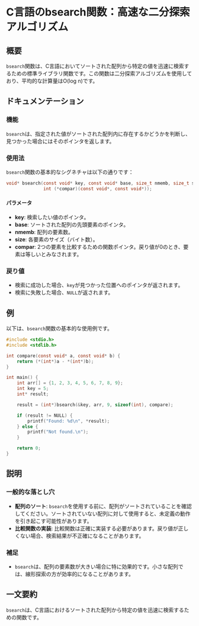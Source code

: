 <!--
Meta Description: # C言語のbsearch関数：高速な二分探索アルゴリズム ## 概要 `bsearch`関数は、C言語においてソートされた配列から特定の値を迅速に検索するための標準ライブラリ関数です。この関数は二分探索アルゴリズムを使用しており、平均的な計算量はO(log n)です。 ## ドキュメンテーション ...
Meta Keywords: int, bsearch, void, const, key
-->

# C言語のbsearch関数：高速な二分探索アルゴリズム

## 概要
`bsearch`関数は、C言語においてソートされた配列から特定の値を迅速に検索するための標準ライブラリ関数です。この関数は二分探索アルゴリズムを使用しており、平均的な計算量はO(log n)です。

## ドキュメンテーション
### 機能
`bsearch`は、指定された値がソートされた配列内に存在するかどうかを判断し、見つかった場合にはそのポインタを返します。

### 使用法
`bsearch`関数の基本的なシグネチャは以下の通りです：

```c
void* bsearch(const void* key, const void* base, size_t nmemb, size_t size,
              int (*compar)(const void*, const void*));
```

#### パラメータ
- **key**: 検索したい値のポインタ。
- **base**: ソートされた配列の先頭要素のポインタ。
- **nmemb**: 配列の要素数。
- **size**: 各要素のサイズ（バイト数）。
- **compar**: 2つの要素を比較するための関数ポインタ。戻り値が0のとき、要素は等しいとみなされます。

### 戻り値
- 検索に成功した場合、`key`が見つかった位置へのポインタが返されます。
- 検索に失敗した場合、`NULL`が返されます。

## 例
以下は、`bsearch`関数の基本的な使用例です。

```c
#include <stdio.h>
#include <stdlib.h>

int compare(const void* a, const void* b) {
    return (*(int*)a - *(int*)b);
}

int main() {
    int arr[] = {1, 2, 3, 4, 5, 6, 7, 8, 9};
    int key = 5;
    int* result;

    result = (int*)bsearch(&key, arr, 9, sizeof(int), compare);

    if (result != NULL) {
        printf("Found: %d\n", *result);
    } else {
        printf("Not found.\n");
    }

    return 0;
}
```

## 説明
### 一般的な落とし穴
- **配列のソート**: `bsearch`を使用する前に、配列がソートされていることを確認してください。ソートされていない配列に対して使用すると、未定義の動作を引き起こす可能性があります。
- **比較関数の実装**: 比較関数は正確に実装する必要があります。戻り値が正しくない場合、検索結果が不正確になることがあります。

### 補足
- `bsearch`は、配列の要素数が大きい場合に特に効果的です。小さな配列では、線形探索の方が効率的になることがあります。

## 一文要約
`bsearch`は、C言語におけるソートされた配列から特定の値を迅速に検索するための関数です。